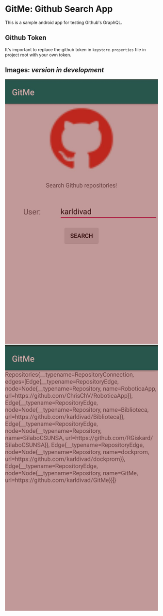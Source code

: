 # GitMe: Github Search App

This is a sample android app for testing Github's GraphQL.

## Github Token
It's important to replace the github token in `keystore.properties` file in project root with your own token.

## Images: *version in development*

![MainActivity](./README_IMGS/Main.jpg)
![GetRepositoriesActivity](./README_IMGS/Repos.jpg)